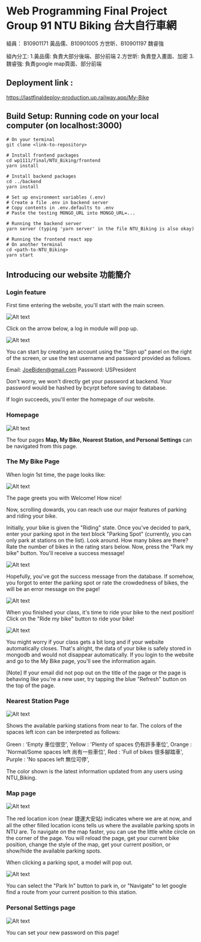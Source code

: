 # Web Programming Final Project Group 91 NTU Biking 台大自行車網
組員： B10901171 黃品儒、B10901005 方世昕、B10901197 魏睿強

組內分工: 
1.黃品儒: 負責大部分後端、部分前端   2.方世昕: 負責登入畫面、加密   3.魏睿強: 負責google map頁面、部分前端

## Deployment link : 
https://lastfinaldeploy-production.up.railway.app/My-Bike

## Build Setup: Running code on your local computer (on localhost:3000)
```
# On your terminal
git clone <link-to-repository>

# Install frontend packages 
cd wp1111/final/NTU_Biking/frontend
yarn install

# Install backend packages
cd ../backend
yarn install 

# Set up environment variables (.env)
# Create a file .env in backend server
# Copy contents in .env.defaults to .env
# Paste the testing MONGO_URL into MONGO_URL=...

# Running the backend server
yarn server (typing 'yarn server' in the file NTU_Biking is also okay)

# Running the frontend react app
# On another terminal
cd <path-to-NTU_Biking>
yarn start
```

## Introducing our website 功能簡介
### Login feature
First time entering the website, you'll start with the main screen.

![Alt text](https://upload.cc/i1/2023/01/05/mhGFb0.png "Main page")

Click on the arrow below, a log in module will pop up.

![Alt text](https://upload.cc/i1/2023/01/05/XFpj4Q.png "Login page")

You can start by creating an account using the "Sign up" panel on the right of the screen, or use the test username and password provided as follows.

Email: JoeBiden@gmail.com
Password: USPresident

Don't worry, we won't directly get your password at backend. Your password would be hashed by bcyrpt before saving to database.

If login succeeds, you'll enter the homepage of our website.

### Homepage

![Alt text](https://upload.cc/i1/2023/01/05/kKEJuW.png "Homepage")

The four pages **Map, My Bike, Nearest Station, and Personal Settings** can be navigated from this page.

### The My Bike Page 
When login 1st time, the page looks like:

![Alt text](https://i.imgur.com/0dsWj9M.png "Initial Login Page")

The page greets you with Welcome! How nice!

Now, scrolling dowards, you can reach use our major features of parking and riding your bike.

Initially, your bike is given the "Riding" state. Once you've decided to park, enter your parking spot in the text block "Parking Spot" (currently, you can only park at stations on the list). Look around. How many bikes are there? Rate the number of bikes in the rating stars below. Now, press the "Park my bike" button. You'll receive a success message!

![Alt text](https://i.imgur.com/vRvUQTP.png "Park your bike demo")

Hopefully, you've got the success message from the database. If somehow, you forgot to enter the parking spot or rate the crowdedness of bikes, the will be an error message on the page!

![Alt text](https://i.imgur.com/bkTnt9F.png "Park your bike error demo")

When you finished your class, it's time to ride your bike to the next position! Click on the "Ride my bike" button to ride your bike!

![Alt text](https://i.imgur.com/KyjK1Oa.png "Ride your bike demo") 

You might worry if your class gets a bit long and if your website automatically closes. That's alright, the data of your bike is safely stored in mongodb and would not disappear automatically. If you login to the website and go to the My Bike page, you'll see the information again.

[Note] If your email did not pop out on the title of the page or the page is behaving like you're a new user, try tapping the blue "Refresh" button on the top of the page.

### Nearest Station Page

![Alt text](https://upload.cc/i1/2023/01/05/vG9M4F.png "Nearest Stations demo") 

Shows the available parking stations from near to far. The colors of the spaces left icon can be interpreted as follows:

Green  : 'Empty 車位很空',
Yellow : 'Plenty of spaces 仍有許多車位',
Orange : 'Normal/Some spaces left 尚有一些車位',
Red    : 'Full of bikes 很多腳踏車',
Purple : 'No spaces left 無位可停',

The color shown is the latest information updated from any users using NTU_Biking.

### Map page

![Alt text](https://upload.cc/i1/2023/01/05/iX6Dn5.png "Map demo") 

The red location icon (near 捷運大安站) indicates where we are at now, and all the other filled location icons tells us where the available parking spots in NTU are. To navigate on the map faster, you can use the little white circle on the corner of the page. You will reload the page, get your current bike position, change the style of the map, get your current position, or show/hide the available parking spots.

When clicking a parking spot, a model will pop out.

![Alt text](https://upload.cc/i1/2023/01/05/vVy1Cq.png "Map demo")

You can select the "Park In" button to park in, or "Navigate" to let google find a route from your current position to this station.

### Personal Settings page

![Alt text](https://upload.cc/i1/2023/01/05/Ev3BPk.png "Map demo") 

 You can set your new password on this page!
